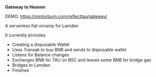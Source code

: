 **Gateway to Heaven**

DEMO: https://mintorburn.com/reflecttau/gateway/

A serverless fiat onramp for Lamden

It currently provides
- Creating a disposable Wallet
- Uses Transak to buy BNB and sends to disposable wallet
- Listens for Balance changes
- Exchanges BNB for TAU on BSC and leaves some BNB for bridge gas
- Bridges to Lamden
- Finishes

